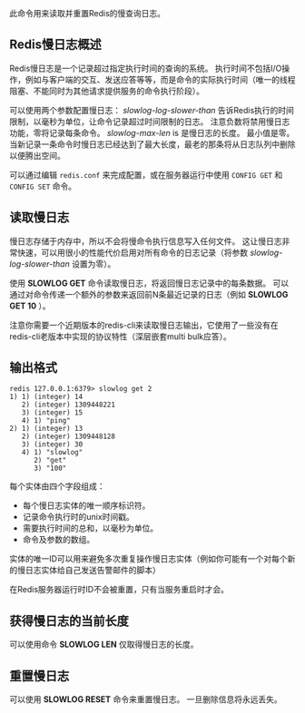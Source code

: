 此命令用来读取并重置Redis的慢查询日志。

## Redis慢日志概述

Redis慢日志是一个记录超过指定执行时间的查询的系统。
执行时间不包括I/O操作，例如与客户端的交互、发送应答等等，而是命令的实际执行时间（唯一的线程阻塞、不能同时为其他请求提供服务的命令执行阶段）。

可以使用两个参数配置慢日志： _slowlog-log-slower-than_ 告诉Redis执行的时间限制，以毫秒为单位，让命令记录超过时间限制的日志。
注意负数将禁用慢日志功能，零将记录每条命令。
_slowlog-max-len_ is 是慢日志的长度。
最小值是零。
当新记录一条命令时慢日志已经达到了最大长度，最老的那条将从日志队列中删除以便腾出空间。

可以通过编辑 `redis.conf` 来完成配置，或在服务器运行中使用 `CONFIG GET` 和 `CONFIG SET` 命令。

## 读取慢日志

慢日志存储于内存中，所以不会将慢命令执行信息写入任何文件。
这让慢日志非常快速，可以用很小的性能代价启用对所有命令的日志记录（将参数 _slowlog-log-slower-than_ 设置为零）。

使用 **SLOWLOG GET** 命令读取慢日志，将返回慢日志记录中的每条数据。
可以通过对命令传递一个额外的参数来返回前N条最近记录的日志（例如 **SLOWLOG GET 10** ）。

注意你需要一个近期版本的redis-cli来读取慢日志输出，它使用了一些没有在redis-cli老版本中实现的协议特性（深层嵌套multi bulk应答）。

## 输出格式

```
redis 127.0.0.1:6379> slowlog get 2
1) 1) (integer) 14
   2) (integer) 1309448221
   3) (integer) 15
   4) 1) "ping"
2) 1) (integer) 13
   2) (integer) 1309448128
   3) (integer) 30
   4) 1) "slowlog"
      2) "get"
      3) "100"
```

每个实体由四个字段组成：

* 每个慢日志实体的唯一顺序标识符。
* 记录命令执行时的unix时间戳。
* 需要执行时间的总和，以毫秒为单位。
* 命令及参数的数组。

实体的唯一ID可以用来避免多次重复操作慢日志实体（例如你可能有一个对每个新的慢日志实体给自己发送告警邮件的脚本）

在Redis服务器运行时ID不会被重置，只有当服务重启时才会。

## 获得慢日志的当前长度

可以使用命令 **SLOWLOG LEN** 仅取得慢日志的长度。

## 重置慢日志

可以使用 **SLOWLOG RESET** 命令来重置慢日志。
一旦删除信息将永远丢失。
